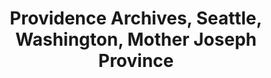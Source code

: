 ---
layout: repo
title: "Providence Archives, Seattle, Washington, Mother Joseph Province"
id: 25176
permalink: repos/25176/
---